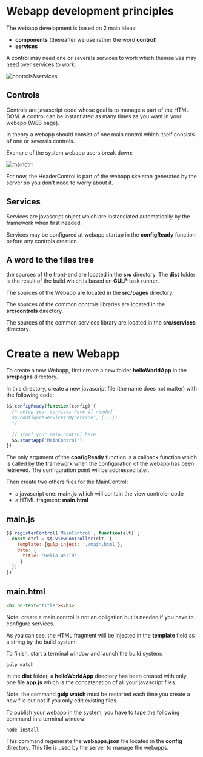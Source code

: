 
# Webapp development principles

The webapp development is based on 2 main ideas:
- **components** (thereafter we use rather the word **control**)
- **services**

A control may need one or severals services to work which themselves may need over services to work.

![controls&services](https://user-images.githubusercontent.com/27694866/42309800-f384a64c-8039-11e8-9b7a-fb222c886928.png)

## Controls

Controls are javascript code whose goal is to manage a part of the HTML DOM. A control can be instantiated as many times as you want in your webapp (WEB page).

In theory a webapp should consist of one main control which itself consists of one or severals controls.

Example of the system webapp users break down:

![mainctrl](https://user-images.githubusercontent.com/27694866/42309859-2928e10a-803a-11e8-825a-0fa97223f5c5.png)

For now, the HeaderControl is part of the webapp skeleton generated by the server so you don't need to worry about it.

## Services

Services are javascript object which are instanciated automatically by the framework when first needed.

Services may be configured at webapp startup in the **configReady** function before any controls creation.

## A word to the files tree

the sources of the front-end are located in the **src** directory.
The **dist** folder is the result of the build which is based on **GULP** task runner.

The sources of the Webapp are located in the **src/pages** directory.

The sources of the common controls libraries are located in the **src/controls** directory.

The sources of the common services library are located in the **src/services** directory.


# Create a new Webapp

To create a new Webapp, first create a new folder **helloWorldApp** in the **src/pages** directory.

In this directory, create a new javascript file (the name does not matter) with the following code:
````javascript
$$.configReady(function(config) {
  /* setup your services here if needed
  $$.configureService('MyService', {...})
  */
  
  // start your main control here
  $$.startApp('MainControl')
})
````

The only argument of the **configReady** function is a callback function which is called by the framework when the configuration of the webapp has been retrieved. The configuration point will be addressed later.

Then create two others files for the MainControl:
- a javascript one: **main.js** which will contain the view controler code
- a HTML fragment: **main.html**

## main.js
````javascript
$$.registerControl('MainControl', function(elt) {
  const ctrl = $$.viewController(elt, {
    template: {gulp_inject: './main.html'},
    data: {
      title: 'Hello World'
     }
  })
})
````

## main.html
````html
<h1 bn-text="title"></h1>
````

Note: create a main control is not an obligation but is needed if you have to configure services.

As you can see, the HTML fragment will be injected in the **template** field as a string by the build system.

To finish, start a terminal window and launch the build system:

````shell
gulp watch
````

In the **dist** folder, a **helloWorldApp** directory has been created with only one file **app.js** which is the concatenation of all your javascript files.

Note: the command **gulp watch** must be restarted each time you create a new file but not if you only edit existing files.

To publish your webapp in the system, you have to tape the following command in a terminal window:
````shell
node install
````
This command regenerate the **webapps.json** file located in the **config** directory. This file is used by the server to manage the webapps.
